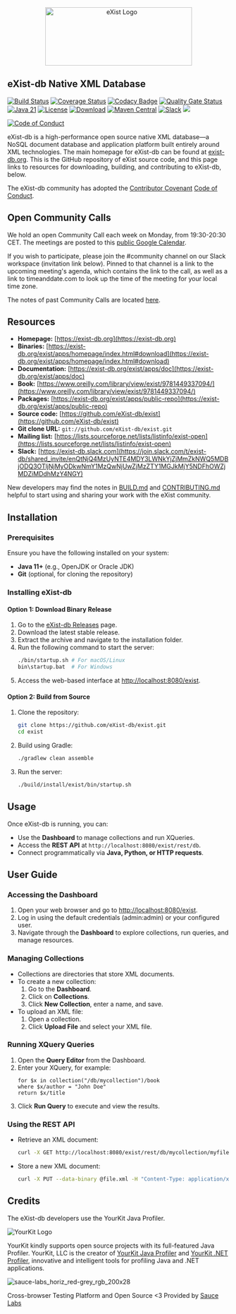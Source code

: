 <div align="center" id="logo">
<a href="https://exist-db.org/" target="_blank">
<img src="https://raw.githubusercontent.com/eXist-db/exist/develop/exist-jetty-config/src/main/resources/webapp/logo.jpg" alt="eXist Logo" width="333" height="132"></img>
</a>
</div>

## eXist-db Native XML Database

[![Build Status](https://github.com/eXist-db/exist/actions/workflows/ci-test.yml/badge.svg?branch=develop)](https://github.com/eXist-db/exist/actions/workflows/ci-build.yml)
[![Coverage Status](https://coveralls.io/repos/github/eXist-db/exist/badge.svg?branch=develop)](https://coveralls.io/github/eXist-db/exist?branch=develop)
[![Codacy Badge](https://app.codacy.com/project/badge/Grade/ae1c8a7eb1164e919b0ac3c8588560c6)](https://www.codacy.com/gh/eXist-db/exist/dashboard?utm_source=github.com&amp;utm_medium=referral&amp;utm_content=eXist-db/exist&amp;utm_campaign=Badge_Grade)
[![Quality Gate Status](https://sonarcloud.io/api/project_badges/measure?project=eXist-db_exist&metric=alert_status)](https://sonarcloud.io/summary/new_code?id=eXist-db_exist)
[![Java 21](https://img.shields.io/badge/java-21-blue.svg)](https://adoptopenjdk.net/)
[![License](https://img.shields.io/badge/license-LGPL%202.1-blue.svg)](https://www.gnu.org/licenses/lgpl-2.1.html)
[![Download](https://img.shields.io/github/v/release/eXist-db/exist.svg)](https://github.com/eXist-db/exist/releases/)
[![Maven Central](https://maven-badges.herokuapp.com/maven-central/org.exist-db/exist/badge.svg)](https://search.maven.org/search?q=g:org.exist-db)
[![Slack](https://img.shields.io/badge/exist--db-slack-3e103f.svg)](https://exist-db.slack.com)
<a href="https://opencollective.com/existdb#backer">
		<img src="https://opencollective.com/existdb/backers/badge.svg">
	</a>

[![Code of Conduct](https://img.shields.io/badge/code%20of%20conduct-contributor%20covenant-%235e0d73.svg)](https://contributor-covenant.org/version/1/4/)

eXist-db is a high-performance open source native XML database—a NoSQL document database and application platform built entirely around XML technologies. The main homepage for eXist-db can be found at [exist-db.org](https://exist-db.org "eXist Homepage"). This is the GitHub repository of eXist source code, and this page links to resources for downloading, building, and contributing to eXist-db, below.

The eXist-db community has adopted the [Contributor Covenant](https://www.contributor-covenant.org/) [Code of Conduct](https://www.contributor-covenant.org/version/1/4/code-of-conduct).

## Open Community Calls
We hold an open Community Call each week on Monday, from 19:30-20:30 CET. The meetings are posted to this [public Google Calendar](https://calendar.google.com/calendar/u/0?cid=OHVnNmtwcnFnNWNvNmRwZGZxc2FrY283MWtAZ3JvdXAuY2FsZW5kYXIuZ29vZ2xlLmNvbQ). 

If you wish to participate, please join the #community channel on our Slack workspace (invitation link below). Pinned to that channel is a link to the upcoming meeting's agenda, which contains the link to the call, as well as a link to timeanddate.com to look up the time of the meeting for your local time zone. 

The notes of past Community Calls are located [here](https://drive.google.com/drive/folders/0B4NLNdpw86LPc2JsV294NDFfTjQ?resourcekey=0-NQPHfHbtiDuZULNDi06dbA&usp=sharing).

## Resources

-   **Homepage:** [https://exist-db.org](https://exist-db.org)
-   **Binaries:** [https://exist-db.org/exist/apps/homepage/index.html#download](https://exist-db.org/exist/apps/homepage/index.html#download)
-   **Documentation:** [https://exist-db.org/exist/apps/doc](https://exist-db.org/exist/apps/doc)
-   **Book:** [https://www.oreilly.com/library/view/exist/9781449337094/](https://www.oreilly.com/library/view/exist/9781449337094/)
-   **Packages:** [https://exist-db.org/exist/apps/public-repo](https://exist-db.org/exist/apps/public-repo)
-   **Source code:** [https://github.com/eXist-db/exist](https://github.com/eXist-db/exist)
-   **Git clone URL:** `git://github.com/eXist-db/exist.git`
-   **Mailing list:** [https://lists.sourceforge.net/lists/listinfo/exist-open](https://lists.sourceforge.net/lists/listinfo/exist-open)
-   **Slack:** [https://exist-db.slack.com](https://join.slack.com/t/exist-db/shared_invite/enQtNjQ4MzUyNTE4MDY3LWNkYjZjMmZkNWQ5MDBjODQ3OTljNjMyODkwNmY1MzQwNjUwZjMzZTY1MGJkMjY5NDFhOWZjMDZiMDdhMzY4NGY)

New developers may find the notes in [BUILD.md](https://github.com/eXist-db/exist/blob/develop/BUILD.md) and [CONTRIBUTING.md](https://github.com/eXist-db/exist/blob/develop/CONTRIBUTING.md) helpful to start using and sharing your work with the eXist community.

## Installation
### Prerequisites
Ensure you have the following installed on your system:
- **Java 11+** (e.g., OpenJDK or Oracle JDK)
- **Git** (optional, for cloning the repository)

### Installing eXist-db
#### Option 1: Download Binary Release
1. Go to the [eXist-db Releases](https://github.com/eXist-db/exist/releases) page.
2. Download the latest stable release.
3. Extract the archive and navigate to the installation folder.
4. Run the following command to start the server:
   ```sh
   ./bin/startup.sh # For macOS/Linux
   bin\startup.bat  # For Windows
   ```
5. Access the web-based interface at [http://localhost:8080/exist](http://localhost:8080/exist).

#### Option 2: Build from Source
1. Clone the repository:
   ```sh
   git clone https://github.com/eXist-db/exist.git
   cd exist
   ```
2. Build using Gradle:
   ```sh
   ./gradlew clean assemble
   ```
3. Run the server:
   ```sh
   ./build/install/exist/bin/startup.sh
   ```

## Usage
Once eXist-db is running, you can:
- Use the **Dashboard** to manage collections and run XQueries.
- Access the **REST API** at `http://localhost:8080/exist/rest/db`.
- Connect programmatically via **Java, Python, or HTTP requests**.

## User Guide
### Accessing the Dashboard
1. Open your web browser and go to [http://localhost:8080/exist](http://localhost:8080/exist).
2. Log in using the default credentials (admin:admin) or your configured user.
3. Navigate through the **Dashboard** to explore collections, run queries, and manage resources.

### Managing Collections
- Collections are directories that store XML documents.
- To create a new collection:
  1. Go to the **Dashboard**.
  2. Click on **Collections**.
  3. Click **New Collection**, enter a name, and save.
- To upload an XML file:
  1. Open a collection.
  2. Click **Upload File** and select your XML file.

### Running XQuery Queries
1. Open the **Query Editor** from the Dashboard.
2. Enter your XQuery, for example:
   ```xquery
   for $x in collection("/db/mycollection")/book
   where $x/author = "John Doe"
   return $x/title
   ```
3. Click **Run Query** to execute and view the results.

### Using the REST API
- Retrieve an XML document:
  ```sh
  curl -X GET http://localhost:8080/exist/rest/db/mycollection/myfile.xml
  ```
- Store a new XML document:
  ```sh
  curl -X PUT --data-binary @file.xml -H "Content-Type: application/xml" http://localhost:8080/exist/rest/db/mycollection/newfile.xml
  ```

## Credits

The eXist-db developers use the YourKit Java Profiler.

<img src="https://www.yourkit.com/images/yklogo.png" alt="YourKit Logo"/>

YourKit kindly supports open source projects with its full-featured Java Profiler.
YourKit, LLC is the creator of <a href="https://www.yourkit.com/java/profiler/">YourKit Java Profiler</a>
and <a href="https://www.yourkit.com/.net/profiler/">YourKit .NET Profiler</a>,
innovative and intelligent tools for profiling Java and .NET applications.

![sauce-labs_horiz_red-grey_rgb_200x28](https://user-images.githubusercontent.com/6205362/49570521-27bcc400-f937-11e8-9bfd-1a3ffc721d3d.png)

Cross-browser Testing Platform and Open Source <3 Provided by [Sauce Labs](https://saucelabs.com)
